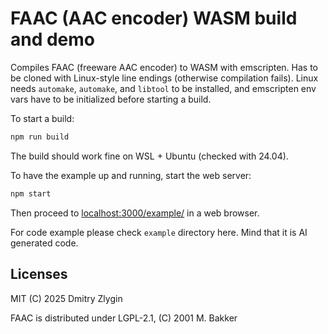 # FAAC (AAC encoder) WASM build and demo

Compiles FAAC (freeware AAC encoder) to WASM with emscripten. Has to be cloned with Linux-style line endings (otherwise compilation fails). Linux needs `automake`, `automake`, and `libtool` to be installed, and emscripten env vars have to be initialized before starting a build.

To start a build:
```bash
npm run build
```

The build should work fine on WSL + Ubuntu (checked with 24.04).

To have the example up and running, start the web server:
```bash
npm start
```

Then proceed to [localhost:3000/example/](http://localhost:3000/example/) in a web browser.

For code example please check `example` directory here. Mind that it is AI generated code.


## Licenses

MIT
(C) 2025 Dmitry Zlygin

FAAC is distributed under LGPL-2.1, (C) 2001 M. Bakker
